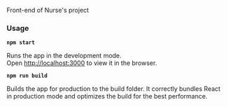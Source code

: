 Front-end of Nurse's project

### Usage ###
**`npm start`**

Runs the app in the development mode.<br />
Open [http://localhost:3000](http://localhost:3000) to view it in the browser.

**`npm run build`**

Builds the app for production to the build folder.
It correctly bundles React in production mode and optimizes the build for the best performance.
